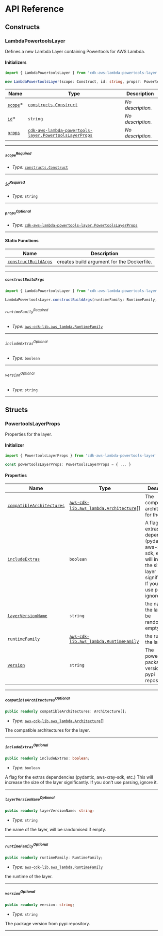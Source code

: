 # API Reference <a name="API Reference" id="api-reference"></a>

## Constructs <a name="Constructs" id="constructs"></a>

### LambdaPowertoolsLayer <a name="cdk-aws-lambda-powertools-layer.LambdaPowertoolsLayer" id="cdkawslambdapowertoolslayerlambdapowertoolslayer"></a>

Defines a new Lambda Layer containing Powertools for AWS Lambda.

#### Initializers <a name="cdk-aws-lambda-powertools-layer.LambdaPowertoolsLayer.Initializer" id="cdkawslambdapowertoolslayerlambdapowertoolslayerinitializer"></a>

```typescript
import { LambdaPowertoolsLayer } from 'cdk-aws-lambda-powertools-layer'

new LambdaPowertoolsLayer(scope: Construct, id: string, props?: PowertoolsLayerProps)
```

| **Name** | **Type** | **Description** |
| --- | --- | --- |
| [`scope`](#cdkawslambdapowertoolslayerlambdapowertoolslayerparameterscope)<span title="Required">*</span> | [`constructs.Construct`](#constructs.Construct) | *No description.* |
| [`id`](#cdkawslambdapowertoolslayerlambdapowertoolslayerparameterid)<span title="Required">*</span> | `string` | *No description.* |
| [`props`](#cdkawslambdapowertoolslayerlambdapowertoolslayerparameterprops) | [`cdk-aws-lambda-powertools-layer.PowertoolsLayerProps`](#cdk-aws-lambda-powertools-layer.PowertoolsLayerProps) | *No description.* |

---

##### `scope`<sup>Required</sup> <a name="cdk-aws-lambda-powertools-layer.LambdaPowertoolsLayer.parameter.scope" id="cdkawslambdapowertoolslayerlambdapowertoolslayerparameterscope"></a>

- *Type:* [`constructs.Construct`](#constructs.Construct)

---

##### `id`<sup>Required</sup> <a name="cdk-aws-lambda-powertools-layer.LambdaPowertoolsLayer.parameter.id" id="cdkawslambdapowertoolslayerlambdapowertoolslayerparameterid"></a>

- *Type:* `string`

---

##### `props`<sup>Optional</sup> <a name="cdk-aws-lambda-powertools-layer.LambdaPowertoolsLayer.parameter.props" id="cdkawslambdapowertoolslayerlambdapowertoolslayerparameterprops"></a>

- *Type:* [`cdk-aws-lambda-powertools-layer.PowertoolsLayerProps`](#cdk-aws-lambda-powertools-layer.PowertoolsLayerProps)

---


#### Static Functions <a name="Static Functions" id="static-functions"></a>

| **Name** | **Description** |
| --- | --- |
| [`constructBuildArgs`](#cdkawslambdapowertoolslayerlambdapowertoolslayerconstructbuildargs) | creates build argument for the Dockerfile. |

---

##### `constructBuildArgs` <a name="cdk-aws-lambda-powertools-layer.LambdaPowertoolsLayer.constructBuildArgs" id="cdkawslambdapowertoolslayerlambdapowertoolslayerconstructbuildargs"></a>

```typescript
import { LambdaPowertoolsLayer } from 'cdk-aws-lambda-powertools-layer'

LambdaPowertoolsLayer.constructBuildArgs(runtimeFamily: RuntimeFamily, includeExtras?: boolean, version?: string)
```

###### `runtimeFamily`<sup>Required</sup> <a name="cdk-aws-lambda-powertools-layer.LambdaPowertoolsLayer.parameter.runtimeFamily" id="cdkawslambdapowertoolslayerlambdapowertoolslayerparameterruntimefamily"></a>

- *Type:* [`aws-cdk-lib.aws_lambda.RuntimeFamily`](#aws-cdk-lib.aws_lambda.RuntimeFamily)

---

###### `includeExtras`<sup>Optional</sup> <a name="cdk-aws-lambda-powertools-layer.LambdaPowertoolsLayer.parameter.includeExtras" id="cdkawslambdapowertoolslayerlambdapowertoolslayerparameterincludeextras"></a>

- *Type:* `boolean`

---

###### `version`<sup>Optional</sup> <a name="cdk-aws-lambda-powertools-layer.LambdaPowertoolsLayer.parameter.version" id="cdkawslambdapowertoolslayerlambdapowertoolslayerparameterversion"></a>

- *Type:* `string`

---



## Structs <a name="Structs" id="structs"></a>

### PowertoolsLayerProps <a name="cdk-aws-lambda-powertools-layer.PowertoolsLayerProps" id="cdkawslambdapowertoolslayerpowertoolslayerprops"></a>

Properties for the layer.

#### Initializer <a name="[object Object].Initializer" id="object-objectinitializer"></a>

```typescript
import { PowertoolsLayerProps } from 'cdk-aws-lambda-powertools-layer'

const powertoolsLayerProps: PowertoolsLayerProps = { ... }
```

#### Properties <a name="Properties" id="properties"></a>

| **Name** | **Type** | **Description** |
| --- | --- | --- |
| [`compatibleArchitectures`](#cdkawslambdapowertoolslayerpowertoolslayerpropspropertycompatiblearchitectures) | [`aws-cdk-lib.aws_lambda.Architecture`](#aws-cdk-lib.aws_lambda.Architecture)[] | The compatible architectures for the layer. |
| [`includeExtras`](#cdkawslambdapowertoolslayerpowertoolslayerpropspropertyincludeextras) | `boolean` | A flag for the extras dependencies (pydantic, aws-xray-sdk, etc.) This will increase the size of the layer significantly. If you don't use parsing, ignore it. |
| [`layerVersionName`](#cdkawslambdapowertoolslayerpowertoolslayerpropspropertylayerversionname) | `string` | the name of the layer, will be randomised if empty. |
| [`runtimeFamily`](#cdkawslambdapowertoolslayerpowertoolslayerpropspropertyruntimefamily) | [`aws-cdk-lib.aws_lambda.RuntimeFamily`](#aws-cdk-lib.aws_lambda.RuntimeFamily) | the runtime of the layer. |
| [`version`](#cdkawslambdapowertoolslayerpowertoolslayerpropspropertyversion) | `string` | The powertools package version from pypi repository. |

---

##### `compatibleArchitectures`<sup>Optional</sup> <a name="cdk-aws-lambda-powertools-layer.PowertoolsLayerProps.property.compatibleArchitectures" id="cdkawslambdapowertoolslayerpowertoolslayerpropspropertycompatiblearchitectures"></a>

```typescript
public readonly compatibleArchitectures: Architecture[];
```

- *Type:* [`aws-cdk-lib.aws_lambda.Architecture`](#aws-cdk-lib.aws_lambda.Architecture)[]

The compatible architectures for the layer.

---

##### `includeExtras`<sup>Optional</sup> <a name="cdk-aws-lambda-powertools-layer.PowertoolsLayerProps.property.includeExtras" id="cdkawslambdapowertoolslayerpowertoolslayerpropspropertyincludeextras"></a>

```typescript
public readonly includeExtras: boolean;
```

- *Type:* `boolean`

A flag for the extras dependencies (pydantic, aws-xray-sdk, etc.) This will increase the size of the layer significantly. If you don't use parsing, ignore it.

---

##### `layerVersionName`<sup>Optional</sup> <a name="cdk-aws-lambda-powertools-layer.PowertoolsLayerProps.property.layerVersionName" id="cdkawslambdapowertoolslayerpowertoolslayerpropspropertylayerversionname"></a>

```typescript
public readonly layerVersionName: string;
```

- *Type:* `string`

the name of the layer, will be randomised if empty.

---

##### `runtimeFamily`<sup>Optional</sup> <a name="cdk-aws-lambda-powertools-layer.PowertoolsLayerProps.property.runtimeFamily" id="cdkawslambdapowertoolslayerpowertoolslayerpropspropertyruntimefamily"></a>

```typescript
public readonly runtimeFamily: RuntimeFamily;
```

- *Type:* [`aws-cdk-lib.aws_lambda.RuntimeFamily`](#aws-cdk-lib.aws_lambda.RuntimeFamily)

the runtime of the layer.

---

##### `version`<sup>Optional</sup> <a name="cdk-aws-lambda-powertools-layer.PowertoolsLayerProps.property.version" id="cdkawslambdapowertoolslayerpowertoolslayerpropspropertyversion"></a>

```typescript
public readonly version: string;
```

- *Type:* `string`

The package version from pypi repository.

---



